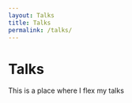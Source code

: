 ```yaml
---
layout: Talks
title: Talks
permalink: /talks/
---
```


# Talks 

This is a place where I flex my talks 
